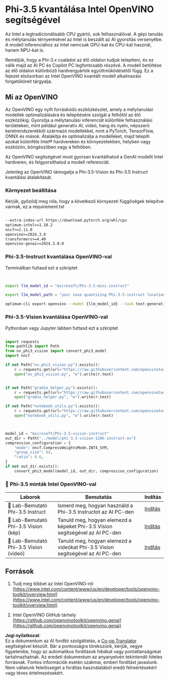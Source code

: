 <!--
CO_OP_TRANSLATOR_METADATA:
{
  "original_hash": "3139a6a82f357a9f90f1fe51c4caf65a",
  "translation_date": "2025-07-16T22:03:40+00:00",
  "source_file": "md/01.Introduction/04/UsingIntelOpenVINOQuantifyingPhi.md",
  "language_code": "hu"
}
-->
# **Phi-3.5 kvantálása Intel OpenVINO segítségével**

Az Intel a legtradicionálisabb CPU gyártó, sok felhasználóval. A gépi tanulás és mélytanulás térnyerésével az Intel is beszállt az AI gyorsítás versenyébe. A modell inferenciához az Intel nemcsak GPU-kat és CPU-kat használ, hanem NPU-kat is.

Reméljük, hogy a Phi-3.x családot az élő oldalon tudjuk telepíteni, és ez válik majd az AI PC és Copilot PC legfontosabb részévé. A modell betöltése az élő oldalon különböző hardvergyártók együttműködésétől függ. Ez a fejezet elsősorban az Intel OpenVINO kvantált modell alkalmazási forgatóköreit tárgyalja.


## **Mi az OpenVINO**

Az OpenVINO egy nyílt forráskódú eszközkészlet, amely a mélytanulási modellek optimalizálására és telepítésére szolgál a felhőtől az élő eszközökig. Gyorsítja a mélytanulási inferenciát különféle felhasználási területeken, mint például generatív AI, videó, hang és nyelv, népszerű keretrendszerekből származó modellekkel, mint a PyTorch, TensorFlow, ONNX és mások. Átalakítja és optimalizálja a modelleket, majd telepíti azokat különféle Intel® hardvereken és környezetekben, helyben vagy eszközön, böngészőben vagy a felhőben.

Az OpenVINO segítségével most gyorsan kvantálhatod a GenAI modellt Intel hardveren, és felgyorsíthatod a modell referenciát.

Jelenleg az OpenVINO támogatja a Phi-3.5-Vision és Phi-3.5 Instruct kvantálási átalakítását.

### **Környezet beállítása**

Kérjük, győződj meg róla, hogy a következő környezeti függőségek telepítve vannak, ez a requirement.txt

```txt

--extra-index-url https://download.pytorch.org/whl/cpu
optimum-intel>=1.18.2
nncf>=2.11.0
openvino>=2024.3.0
transformers>=4.40
openvino-genai>=2024.3.0.0

```

### **Phi-3.5-Instruct kvantálása OpenVINO-val**

Terminálban futtasd ezt a szkriptet


```bash


export llm_model_id = "microsoft/Phi-3.5-mini-instruct"

export llm_model_path = "your save quantizing Phi-3.5-instruct location"

optimum-cli export openvino --model {llm_model_id} --task text-generation-with-past --weight-format int4 --group-size 128 --ratio 0.6  --sym  --trust-remote-code {llm_model_path}


```

### **Phi-3.5-Vision kvantálása OpenVINO-val**

Pythonban vagy Jupyter labben futtasd ezt a szkriptet

```python

import requests
from pathlib import Path
from ov_phi3_vision import convert_phi3_model
import nncf

if not Path("ov_phi3_vision.py").exists():
    r = requests.get(url="https://raw.githubusercontent.com/openvinotoolkit/openvino_notebooks/latest/notebooks/phi-3-vision/ov_phi3_vision.py")
    open("ov_phi3_vision.py", "w").write(r.text)


if not Path("gradio_helper.py").exists():
    r = requests.get(url="https://raw.githubusercontent.com/openvinotoolkit/openvino_notebooks/latest/notebooks/phi-3-vision/gradio_helper.py")
    open("gradio_helper.py", "w").write(r.text)

if not Path("notebook_utils.py").exists():
    r = requests.get(url="https://raw.githubusercontent.com/openvinotoolkit/openvino_notebooks/latest/utils/notebook_utils.py")
    open("notebook_utils.py", "w").write(r.text)



model_id = "microsoft/Phi-3.5-vision-instruct"
out_dir = Path("../model/phi-3.5-vision-128k-instruct-ov")
compression_configuration = {
    "mode": nncf.CompressWeightsMode.INT4_SYM,
    "group_size": 64,
    "ratio": 0.6,
}
if not out_dir.exists():
    convert_phi3_model(model_id, out_dir, compression_configuration)

```

### **🤖 Phi-3.5 minták Intel OpenVINO-val**

| Laborok    | Bemutatás | Indítás |
| -------- | ------- |  ------- |
| 🚀 Lab-Bemutató Phi-3.5 Instruct  | Ismerd meg, hogyan használd a Phi-3.5 Instructot az AI PC-den    |  [Indítás](../../../../../code/09.UpdateSamples/Aug/intel-phi35-instruct-zh.ipynb)    |
| 🚀 Lab-Bemutató Phi-3.5 Vision (kép) | Tanuld meg, hogyan elemezd a képeket Phi-3.5 Vision segítségével az AI PC-den      |  [Indítás](../../../../../code/09.UpdateSamples/Aug/intel-phi35-vision-img.ipynb)    |
| 🚀 Lab-Bemutató Phi-3.5 Vision (videó)   | Tanuld meg, hogyan elemezd a videókat Phi-3.5 Vision segítségével az AI PC-den    |  [Indítás](../../../../../code/09.UpdateSamples/Aug/intel-phi35-vision-video.ipynb)    |



## **Források**

1. Tudj meg többet az Intel OpenVINO-ról [https://www.intel.com/content/www/us/en/developer/tools/openvino-toolkit/overview.html](https://www.intel.com/content/www/us/en/developer/tools/openvino-toolkit/overview.html)

2. Intel OpenVINO GitHub tárhely [https://github.com/openvinotoolkit/openvino.genai](https://github.com/openvinotoolkit/openvino.genai)

**Jogi nyilatkozat**:  
Ez a dokumentum az AI fordító szolgáltatás, a [Co-op Translator](https://github.com/Azure/co-op-translator) segítségével készült. Bár a pontosságra törekszünk, kérjük, vegye figyelembe, hogy az automatikus fordítások hibákat vagy pontatlanságokat tartalmazhatnak. Az eredeti dokumentum az anyanyelvén tekintendő hiteles forrásnak. Fontos információk esetén szakmai, emberi fordítást javaslunk. Nem vállalunk felelősséget a fordítás használatából eredő félreértésekért vagy téves értelmezésekért.